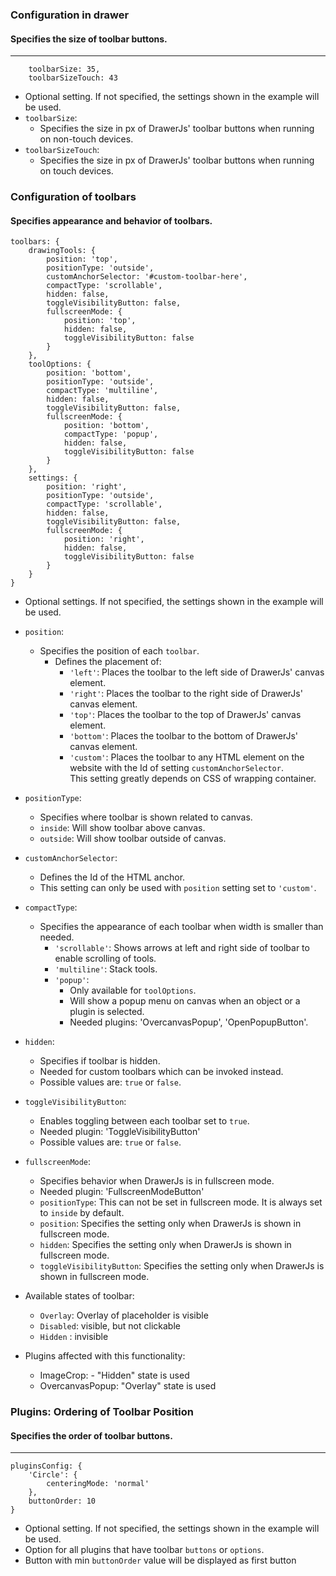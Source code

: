 ### Configuration in drawer

#### Specifies the size of toolbar buttons. 

***
```
    toolbarSize: 35,
    toolbarSizeTouch: 43
```
* Optional setting. If not specified, the settings shown in the example will be used.
* `toolbarSize`:
    * Specifies the size in px of DrawerJs' toolbar buttons when running on non-touch devices.
* `toolbarSizeTouch`:
    * Specifies the size in px of DrawerJs' toolbar buttons when running on touch devices.

### Configuration of toolbars

#### Specifies appearance and behavior of toolbars. 
```
toolbars: {
    drawingTools: {
        position: 'top',         
        positionType: 'outside',
        customAnchorSelector: '#custom-toolbar-here',  
        compactType: 'scrollable',   
        hidden: false,     
        toggleVisibilityButton: false,
        fullscreenMode: {
            position: 'top', 
            hidden: false,
            toggleVisibilityButton: false
        }
    },
    toolOptions: {
        position: 'bottom', 
        positionType: 'outside',
        compactType: 'multiline',        
        hidden: false,
        toggleVisibilityButton: false,
        fullscreenMode: {
            position: 'bottom', 
            compactType: 'popup',
            hidden: false,
            toggleVisibilityButton: false
        }
    },
    settings: {
        position: 'right',
        positionType: 'outside',   
        compactType: 'scrollable',            
        hidden: false,
        toggleVisibilityButton: false,
        fullscreenMode: {
            position: 'right', 
            hidden: false,
            toggleVisibilityButton: false
        }
    }
}
```
* Optional settings. If not specified, the settings shown in the example will be used.
* `position`:
    * Specifies the position of each `toolbar`.
        * Defines the placement of: 
            * `'left'`: Places the toolbar to the left side of DrawerJs' canvas element. 
            * `'right'`: Places the toolbar to the right side of DrawerJs' canvas element. 
            * `'top'`: Places the toolbar to the top of DrawerJs' canvas element. 
            * `'bottom'`: Places the toolbar to the bottom of DrawerJs' canvas element. 
            * `'custom'`: Places the toolbar to any HTML element on the website with the Id of setting `customAnchorSelector`.  
This setting greatly depends on CSS of wrapping container. 
* `positionType`:
    * Specifies where toolbar is shown related to canvas.
    * `inside`: Will show toolbar above canvas.
    * `outside`: Will show toolbar outside of canvas.
* `customAnchorSelector`: 
    * Defines the Id of the HTML anchor. 
    * This setting can only be used with `position` setting set to `'custom'`. 
* `compactType`:
    * Specifies the appearance of each toolbar when width is smaller than needed. 
        * `'scrollable'`: Shows arrows at left and right side of toolbar to enable scrolling of tools.
        * `'multiline'`: Stack tools.
        * `'popup'`:
            * Only available for `toolOptions`.
            * Will show a popup menu on canvas when an object or a plugin is selected. 
            * Needed plugins: 'OvercanvasPopup', 'OpenPopupButton'. 
* `hidden`:
    * Specifies if toolbar is hidden.
    * Needed for custom toolbars which can be invoked instead.
    * Possible values are: `true` or `false`.
* `toggleVisibilityButton`:
    * Enables toggling between each toolbar set to `true`.
    * Needed plugin: 'ToggleVisibilityButton'
    * Possible values are: `true` or `false`.
* `fullscreenMode`:
    * Specifies behavior when DrawerJs is in fullscreen mode.
    * Needed plugin: 'FullscreenModeButton'
    * `positionType`: This can not be set in fullscreen mode. It is always set to `inside` by default. 
    * `position`: Specifies the setting only when DrawerJs is shown in fullscreen mode.
    * `hidden`: Specifies the setting only when DrawerJs is shown in fullscreen mode.
    * `toggleVisibilityButton`: Specifies the setting only when DrawerJs is shown in fullscreen mode.

* Available states of toolbar:
    * `Overlay`: Overlay of placeholder is visible
    * `Disabled`: visible, but not clickable 
    * `Hidden` : invisible 
* Plugins affected with this functionality: 
    * ImageCrop: - "Hidden" state is used 
    * OvercanvasPopup: "Overlay" state is used 

### Plugins: Ordering of Toolbar Position

#### Specifies the order of toolbar buttons. 

***
```
pluginsConfig: {
    'Circle': {
        centeringMode: 'normal'
    },
    buttonOrder: 10
}
```
* Optional setting. If not specified, the settings shown in the example will be used.
* Option for all plugins that have toolbar `buttons` or `options`.
* Button with min `buttonOrder` value will be displayed as first button